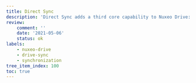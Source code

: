 ```yaml
---
title: Direct Sync
description: 'Direct Sync adds a third core capability to Nuxeo Drive: one-time transfer of content between the user desktop and the Nuxeo server.'
review:
    comment: ''
    date: '2021-05-06'
    status: ok
labels:
    - nuxeo-drive
    - drive-sync
    - synchronization
tree_item_index: 100
toc: true
---
```

